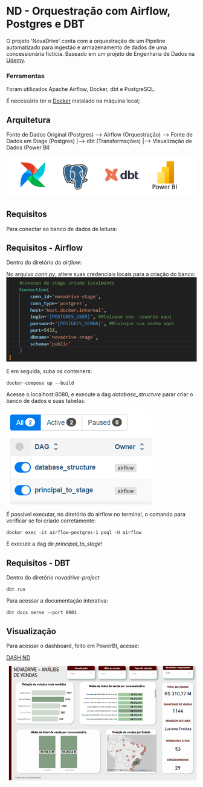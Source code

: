 # ND - Orquestração com Airflow, Postgres e DBT
O projeto 'NovaDrive' conta com a orquestração de um Pipeline automatizado para ingestão e armazenamento de dados de uma concessionária fictícia. 
Baseado em um projeto de Engenharia de Dados na [Udemy](https://www.udemy.com/course/bootcamp-engenharia-de-dados/?kw=engenharia+de+dados+bootcamp&src=sac).

### Ferramentas 
Foram utilizados Apache Airflow, Docker, dbt e PostgreSQL.

É necessário ter o [Docker](https://www.docker.com/) instalado na máquina local;

## Arquitetura 
   Fonte de Dados Original (Postgres) --> Airflow (Orquestração) --> Fonte de Dados em Stage (Postgres)
               |--> dbt (Transformações)
               |--> Visualização de Dados (Power BI)

   ![Icons da Arquitetura](img/icons.png)

## Requisitos
Para conectar ao banco de dados de leitura:
              
## Requisitos - Airflow

Dentro do diretório do *airflow*:

No arquivo *conn.py*, altere suas credenciais locais para a criação do banco:
![Credenciais script](img/image.png)

E em seguida, suba os conteiners:

```
docker-compose up --build
``` 

Acesse o localhost:8080, e execute a dag *database_structure* parar criar o banco de dados e suas tabelas:

![Dags no Airflow](img/image1.png)

É possível executar, no diretório do airflow no terminal, o comando para verificar se foi criado corretamente:

```
docker exec -it airflow-postgres-1 psql -U airflow
```
E execute a dag de *principal_to_stage*!


## Requisitos - DBT
Dentro do diretório *novadrive-project*
```
dbt run
``` 

Para acessar a documentação interativa:
```
dbt docs serve --port 8001
``` 

## Visualização
Para acessar o dashboard, feito em PowerBI, acesse:


[DASH ND](https://app.powerbi.com/view?r=eyJrIjoiMWYwMjZlNWYtMjdiZC00NTc5LWExZTEtMzFmNmUxZThiNTdmIiwidCI6IjdlOTNlMjg2LWIyOWEtNDQ1NC1hNDFhLWU4NDE5ZWM5ZGViNSJ9)

![gif do dash](img/Animação.gif)